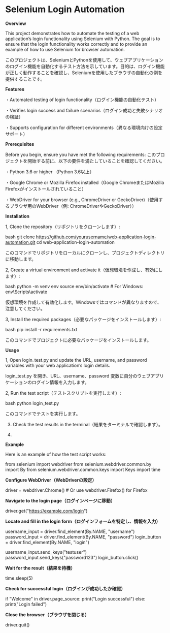 

# Selenium Login Automation

**Overview**

This project demonstrates how to automate the testing of a web application’s login functionality using Selenium with Python. The goal is to ensure that the login functionality works correctly and to provide an example of how to use Selenium for browser automation.

このプロジェクトは、SeleniumとPythonを使用して、ウェブアプリケーションのログイン機能を自動化するテスト方法を示しています。目的は、ログイン機能が正しく動作することを確認し、Seleniumを使用したブラウザの自動化の例を提供することです。






**Features**

・Automated testing of login functionality（ログイン機能の自動化テスト）

・Verifies login success and failure scenarios（ログイン成功と失敗シナリオの検証）

・Supports configuration for different environments（異なる環境向けの設定サポート）






**Prerequisites**

Before you begin, ensure you have met the following requirements:
このプロジェクトを開始する前に、以下の要件を満たしていることを確認してください。

・Python 3.6 or higher （Python 3.6以上）

・Google Chrome or Mozilla Firefox installed（Google ChromeまたはMozilla Firefoxがインストールされていること）

・WebDriver for your browser (e.g., ChromeDriver or GeckoDriver)（使用するブラウザ用のWebDriver（例: ChromeDriverやGeckoDriver））






**Installation**

1, Clone the repository（リポジトリをクローンします）:

 bash  git clone https://github.com/yourusername/web-application-login-automation.git  cd web-application-login-automation  
 
このコマンドでリポジトリをローカルにクローンし、プロジェクトディレクトリに移動します。


2, Create a virtual environment and activate it（仮想環境を作成し、有効にします）:

bash  python -m venv env  source env/bin/activate  # For Windows: env\Scripts\activate 

仮想環境を作成して有効化します。Windowsではコマンドが異なりますので、注意してください。



3, Install the required packages（必要なパッケージをインストールします）:

 bash  pip install -r requirements.txt 
 
このコマンドでプロジェクトに必要なパッケージをインストールします。






**Usage**

1, Open login_test.py and update the URL, username, and password variables with your web application’s login details.

login_test.py を開き、URL、username、password 変数に自分のウェブアプリケーションのログイン情報を入力します。



2, Run the test script（テストスクリプトを実行します）:

 bash  python login_test.py  
 
このコマンドでテストを実行します。



3. Check the test results in the terminal（結果をターミナルで確認します）。

4. 
   


**Example**

Here is an example of how the test script works:


from selenium import webdriver
from selenium.webdriver.common.by import By
from selenium.webdriver.common.keys import Keys
import time


**Configure WebDriver（WebDriverの設定）**

driver = webdriver.Chrome()  # Or use webdriver.Firefox() for Firefox


**Navigate to the login page（ログインページに移動）**

driver.get("https://example.com/login")


**Locate and fill in the login form（ログインフォームを特定し、情報を入力）**

username_input = driver.find_element(By.NAME, "username")
password_input = driver.find_element(By.NAME, "password")
login_button = driver.find_element(By.NAME, "login")


username_input.send_keys("testuser")
password_input.send_keys("password123")
login_button.click()


**Wait for the result（結果を待機）**

time.sleep(5)

**Check for successful login（ログインが成功したか確認）**

if "Welcome" in driver.page_source:
  print("Login successful")
else:
  print("Login failed")
  

**Close the browser（ブラウザを閉じる）**

driver.quit()
